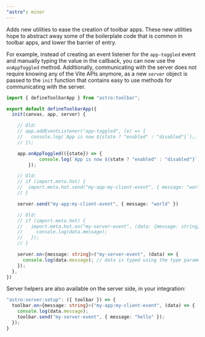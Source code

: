 ```yaml
---
"astro": minor
---
```


Adds new utilities to ease the creation of toolbar apps. These new utilities hope to abstract away some of the boilerplate code that is common in toolbar apps, and lower the barrier of entry.

For example, instead of creating an event listener for the `app-toggled` event and manually typing the value in the callback, you can now use the `onAppToggled` method. Additionally, communicating with the server does not require knowing any of the Vite APIs anymore, as a new `server` object is passed to the `init` function that contains easy to use methods for communicating with the server.

```ts
import { defineToolbarApp } from "astro:toolbar";

export default defineToolbarApp({
  init(canvas, app, server) {

    // Old:
    // app.addEventListener("app-toggled", (e) => {
    //   console.log(`App is now ${state ? "enabled" : "disabled"}`);.
    // });

    app.onAppToggled(({state}) => {
			console.log(`App is now ${state ? "enabled" : "disabled"}`);
		});

    // Old:
    // if (import.meta.hot) {
    // 	import.meta.hot.send("my-app:my-client-event", { message: "world" });
    // }

    server.send("my-app:my-client-event", { message: "world" })

    // Old:
    // if (import.meta.hot) {
    //   import.meta.hot.on("my-server-event", (data: {message: string}) => {
    //     console.log(data.message);
    //   });
    // }

    server.on<{message: string}>("my-server-event", (data) => {
      console.log(data.message); // data is typed using the type parameter
    });
  },
})
```

Server helpers are also available on the server side, in your integration:

```ts
"astro:server:setup": ({ toolbar }) => {
  toolbar.on<{message: string}>("my-app:my-client-event", (data) => {
    console.log(data.message);
    toolbar.send("my-server-event", { message: "hello" });
  });
}
```
